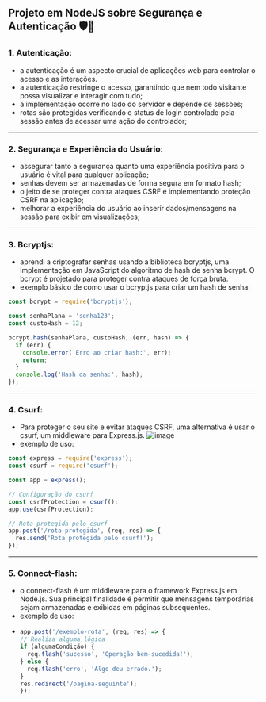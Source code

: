 ## Projeto em NodeJS sobre Segurança e Autenticação 🛡️🔐
### 1. **Autenticação:**
- a autenticação é um aspecto crucial de aplicações web para controlar o acesso e as interações.
- a autenticação restringe o acesso, garantindo que nem todo visitante possa visualizar e interagir com tudo;
- a implementação ocorre no lado do servidor e depende de sessões;
- rotas são protegidas verificando o status de login controlado pela sessão antes de acessar uma ação do controlador;

---
### 2. **Segurança e Experiência do Usuário:**
- assegurar tanto a segurança quanto uma experiência positiva para o usuário é vital para qualquer aplicação;
- senhas devem ser armazenadas de forma segura em formato hash;
- o jeito de se proteger contra ataques CSRF é implementando proteção CSRF na aplicação;
- melhorar a experiência do usuário ao inserir dados/mensagens na sessão para exibir em visualizações;

---
### 3. **Bcryptjs:**
- aprendi a criptografar senhas usando a biblioteca bcryptjs, uma implementação em JavaScript do algoritmo de hash de senha bcrypt. O bcrypt é projetado para proteger contra ataques de força bruta.
- exemplo básico de como usar o bcryptjs para criar um hash de senha:
~~~javascript 
const bcrypt = require('bcryptjs');

const senhaPlana = 'senha123';
const custoHash = 12;

bcrypt.hash(senhaPlana, custoHash, (err, hash) => {
  if (err) {
    console.error('Erro ao criar hash:', err);
    return;
  }
  console.log('Hash da senha:', hash);
});

~~~
---

### 4. **Csurf:**
- Para proteger o seu site e evitar ataques CSRF, uma alternativa é usar o csurf, um middleware para Express.js.
![image](https://github.com/htamagnus/nodejs-apis/assets/85269068/132bb9a8-0fd6-4a1a-9973-407674eb91e0)
- exemplo de uso:
~~~javascript
const express = require('express');
const csurf = require('csurf');

const app = express();

// Configuração do csurf
const csrfProtection = csurf();
app.use(csrfProtection);

// Rota protegida pelo csurf
app.post('/rota-protegida', (req, res) => {
  res.send('Rota protegida pelo csurf!');
});
~~~

---
### 5. **Connect-flash:**
- o connect-flash é um middleware para o framework Express.js em Node.js. Sua principal finalidade é permitir que mensagens temporárias sejam armazenadas e exibidas em páginas subsequentes.
- exemplo de uso:
- ~~~javascript
  app.post('/exemplo-rota', (req, res) => {
  // Realiza alguma lógica
  if (algumaCondição) {
    req.flash('sucesso', 'Operação bem-sucedida!');
  } else {
    req.flash('erro', 'Algo deu errado.');
  }
  res.redirect('/pagina-seguinte');
  });
~~~
